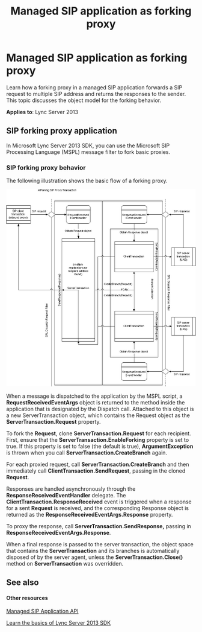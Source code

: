 ﻿---
title: Managed SIP application as forking proxy
TOCTitle: Managed SIP application as forking proxy
ms:assetid: 7d076640-0dc2-4994-bb14-e4a4cd7059c4
ms:mtpsurl: https://msdn.microsoft.com/en-us/library/Dn439071(v=office.15)
ms:contentKeyID: 57096230
ms.date: 02/11/2016
mtps_version: v=office.15
---

# Managed SIP application as forking proxy

Learn how a forking proxy in a managed SIP application forwards a SIP request to multiple SIP address and returns the responses to the sender. This topic discusses the object model for the forking behavior.


**Applies to**: Lync Server 2013

## SIP forking proxy application

In Microsoft Lync Server 2013 SDK, you can use the Microsoft SIP Processing Language (MSPL) message filter to fork basic proxies.

### SIP forking proxy behavior

The following illustration shows the basic flow of a forking proxy.

![SIP Forking Proxy Transaction](images/Dn439071.SIP_Forking_Proxy_Transaction(Office.15).jpg "SIP Forking Proxy Transaction")

When a message is dispatched to the application by the MSPL script, a **RequestReceivedEventArgs** object is returned to the method inside the application that is designated by the Dispatch call. Attached to this object is a new ServerTransaction object, which contains the Request object as the **ServerTransaction.Request** property.

To fork the **Request**, clone **ServerTransaction.Request** for each recipient. First, ensure that the **ServerTransaction.EnableForking** property is set to true. If this property is set to false (the default is true), **ArgumentException** is thrown when you call **ServerTransaction.CreateBranch** again.

For each proxied request, call **ServerTransaction.CreateBranch** and then immediately call **ClientTransaction.SendRequest**, passing in the cloned **Request**.

Responses are handled asynchronously through the **ResponseReceivedEventHandler** delegate. The **ClientTransaction.ResponseReceived** event is triggered when a response for a sent **Request** is received, and the corresponding Response object is returned as the **ResponseReceivedEventArgs.Response** property.

To proxy the response, call **ServerTransaction.SendResponse,** passing in **ResponseReceivedEventArgs.Response**.

When a final response is passed to the server transaction, the object space that contains the **ServerTransaction** and its branches is automatically disposed of by the server agent, unless the **ServerTransaction.Close()** method on **ServerTransaction** was overridden.

## See also

#### Other resources

[Managed SIP Application API](managed-sip-application-api.md)

[Learn the basics of Lync Server 2013 SDK](learn-the-basics-of-lync-server-2013-sdk.md)

